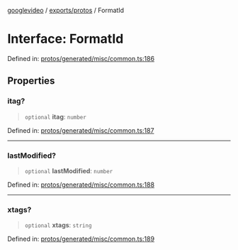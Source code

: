 [googlevideo](../../../README.md) / [exports/protos](../README.md) / FormatId

# Interface: FormatId

Defined in: [protos/generated/misc/common.ts:186](https://github.com/LuanRT/googlevideo/blob/cc730b4dbadc5ae882d6aa28d716e442943577fa/protos/generated/misc/common.ts#L186)

## Properties

### itag?

> `optional` **itag**: `number`

Defined in: [protos/generated/misc/common.ts:187](https://github.com/LuanRT/googlevideo/blob/cc730b4dbadc5ae882d6aa28d716e442943577fa/protos/generated/misc/common.ts#L187)

***

### lastModified?

> `optional` **lastModified**: `number`

Defined in: [protos/generated/misc/common.ts:188](https://github.com/LuanRT/googlevideo/blob/cc730b4dbadc5ae882d6aa28d716e442943577fa/protos/generated/misc/common.ts#L188)

***

### xtags?

> `optional` **xtags**: `string`

Defined in: [protos/generated/misc/common.ts:189](https://github.com/LuanRT/googlevideo/blob/cc730b4dbadc5ae882d6aa28d716e442943577fa/protos/generated/misc/common.ts#L189)
